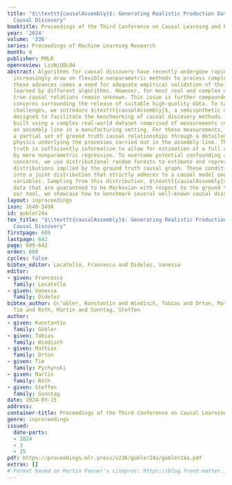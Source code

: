 ```yaml
---
title: "$\\texttt{causalAssembly}$: Generating Realistic Production Data for Benchmarking
  Causal Discovery"
booktitle: Proceedings of the Third Conference on Causal Learning and Reasoning
year: '2024'
volume: '236'
series: Proceedings of Machine Learning Research
month: 0
publisher: PMLR
openreview: LzsNjQDLO4
abstract: Algorithms for causal discovery have recently undergone rapid advances and
  increasingly draw on flexible nonparametric methods to process complex data. With
  these advances comes a need for adequate empirical validation of the causal relationships
  learned by different algorithms. However, for most real and complex data sources
  true causal relations remain unknown. This issue is further compounded by privacy
  concerns surrounding the release of suitable high-quality data. To tackle these
  challenges, we introduce $\texttt{causalAssembly}$, a semisynthetic data generator
  designed to facilitate the benchmarking of causal discovery methods. The tool is
  built using a complex real-world dataset comprised of measurements collected along
  an assembly line in a manufacturing setting. For these measurements, we establish
  a partial set of ground truth causal relationships through a detailed study of the
  physics underlying the processes carried out in the assembly line. The partial ground
  truth is sufficiently informative to allow for estimation of a full causal graph
  by mere nonparametric regression. To overcome potential confounding and privacy
  concerns, we use distributional random forests to estimate and represent conditional
  distributions implied by the ground truth causal graph. These conditionals are combined
  into a joint distribution that strictly adheres to a causal model over the observed
  variables. Sampling from this distribution, $\texttt{causalAssembly}$ generates
  data that are guaranteed to be Markovian with respect to the ground truth. Using
  our tool, we showcase how to benchmark several well-known causal discovery algorithms.
layout: inproceedings
issn: 2640-3498
id: gobler24a
tex_title: "$\\texttt{causalAssembly}$: Generating Realistic Production Data for Benchmarking
  Causal Discovery"
firstpage: 609
lastpage: 642
page: 609-642
order: 609
cycles: false
bibtex_editor: Locatello, Francesco and Didelez, Vanessa
editor:
- given: Francesco
  family: Locatello
- given: Vanessa
  family: Didelez
bibtex_author: G\"obler, Konstantin and Windisch, Tobias and Drton, Mathias and Pychynski,
  Tim and Roth, Martin and Sonntag, Steffen
author:
- given: Konstantin
  family: Göbler
- given: Tobias
  family: Windisch
- given: Mathias
  family: Drton
- given: Tim
  family: Pychynski
- given: Martin
  family: Roth
- given: Steffen
  family: Sonntag
date: 2024-03-15
address:
container-title: Proceedings of the Third Conference on Causal Learning and Reasoning
genre: inproceedings
issued:
  date-parts:
  - 2024
  - 3
  - 15
pdf: https://proceedings.mlr.press/v236/gobler24a/gobler24a.pdf
extras: []
# Format based on Martin Fenner's citeproc: https://blog.front-matter.io/posts/citeproc-yaml-for-bibliographies/
---
```

